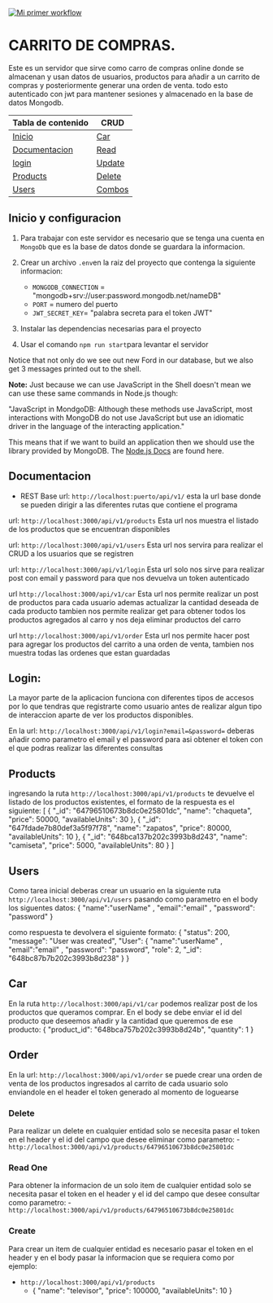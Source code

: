 [![Mi primer workflow](https://github.com/andresh01/proyectoFinal-backendWWC/actions/workflows/main.yml/badge.svg)](https://github.com/andresh01/proyectoFinal-backendWWC/actions/workflows/main.yml)


# CARRITO DE COMPRAS.

Este es un servidor que sirve como carro de compras online donde se almacenan y usan datos de usuarios, productos para añadir a un carrito de compras y posteriormente generar una orden de venta. todo esto autenticado con jwt para mantener sesiones y almacenado en la base de datos Mongodb.

Tabla de contenido | CRUD
---|---
[Inicio](#inicio)| [Car](#car)|
[Documentacion](#documentacion)| [Read](#read)|
[login](#login)|[Update](#update)|
[Products](#products)| [Delete](#delete)|
[Users](#users)| [Combos](#combos)|

## Inicio y configuracion

1. Para trabajar con este servidor es necesario que se tenga una cuenta en `MongoDb` que es la base de datos donde se guardara la informacion.

2. Crear un archivo `.env`en la raiz del proyecto que contenga la siguiente informacion:
    - `MONGODB_CONNECTION` = "mongodb+srv://user:password.mongodb.net/nameDB"
    - `PORT` = numero del puerto 
    - `JWT_SECRET_KEY`= "palabra secreta para el token JWT"

3. Instalar las dependencias necesarias para el proyecto

4. Usar el comando `npm run start`para levantar el servidor

Notice that not only do we see out new Ford in our database, but we also get 3 messages printed out to the shell.

**Note:** Just because we can use JavaScript in the Shell doesn't mean we can use these same commands in Node.js though:

"JavaScript in MondgoDB: Although these methods use JavaScript, most interactions with MongoDB do not use JavaScript but use an idiomatic driver in the language of the interacting application."

This means that if we want to build an application then we should use the library provided by MongoDB. The [Node.js Docs](http://mongodb.github.io/node-mongodb-native/3.0/) are found here.

## Documentacion

 - REST
 Base url: `http://localhost:puerto/api/v1/`
 esta la url base donde se pueden dirigir a las diferentes rutas que contiene el programa

 url: `http://localhost:3000/api/v1/products`
 Esta url nos muestra el listado de los productos que se encuentran disponibles

 url: `http://localhost:3000/api/v1/users`
 Esta url nos servira para realizar el CRUD a los usuarios que se registren

 url: `http://localhost:3000/api/v1/login`
 Esta url solo nos sirve para realizar post con email y password para que nos devuelva un token autenticado

 url `http://localhost:3000/api/v1/car`
 Esta url nos permite realizar un post de productos para cada usuario ademas actualizar la cantidad deseada de cada producto tambien nos permite realizar get para obtener todos los productos agregados al carro y nos deja eliminar productos del carro

 url `http://localhost:3000/api/v1/order`
 Esta url nos permite hacer post para agregar los productos del carrito a una orden de venta, tambien nos muestra todas las ordenes que estan guardadas


## Login:
La mayor parte de la aplicacion funciona con diferentes tipos de accesos por lo que tendras que registrarte como usuario antes de realizar algun tipo de interaccion aparte de ver los productos disponibles.

En la url: `http://localhost:3000/api/v1/login?email=&password=` deberas añadir como parametro el email y el password para asi obtener el token con el que podras realizar las diferentes consultas

## Products
ingresando la ruta `http://localhost:3000/api/v1/products` te devuelve el listado de los productos existentes, el formato de la respuesta es el siguiente:
[
    {
        "_id": "64796510673b8dc0e25801dc",
        "name": "chaqueta",
        "price": 50000,
        "availableUnits": 30
    },
    {
        "_id": "647fdade7b80def3a5f97f78",
        "name": "zapatos",
        "price": 80000,
        "availableUnits": 10
    },
    {
        "_id": "648bca137b202c3993b8d243",
        "name": "camiseta",
        "price": 5000,
        "availableUnits": 80
    }
]

## Users
Como tarea inicial deberas crear un usuario en la siguiente ruta `http://localhost:3000/api/v1/users` pasando como parametro en el body los siguentes datos:
{
    "name":"userName" ,
    "email":"email" ,
    "password": "password"
} 

como respuesta te devolvera el siguiente formato:
{
    "status": 200,
    "message": "User was created",
    "User": {
        "name":"userName" ,
        "email":"email" ,
        "password": "password",
        "role": 2,
        "_id": "648bc87b7b202c3993b8d238"
    }
}


## Car
En la ruta `http://localhost:3000/api/v1/car` podemos realizar post de los productos que queramos comprar. En el body se debe enviar el id del producto que deseemos añadir y la cantidad que queremos de ese producto:
{
    "product_id": "648bca757b202c3993b8d24b",
    "quantity": 1
}


## Order
En la url: `http://localhost:3000/api/v1/order` se puede crear una orden de venta de los productos ingresados al carrito de cada usuario solo enviandole en el header el token generado al momento de loguearse

### Delete
Para realizar un delete en cualquier entidad solo se necesita pasar el token en el header y el id del campo que desee eliminar como parametro:
    -`http://localhost:3000/api/v1/products/64796510673b8dc0e25801dc`

### Read One
Para obtener la informacion de un solo item de cualquier entidad solo se necesita pasar el token en el header y el id del campo que desee consultar como parametro:
    - `http://localhost:3000/api/v1/products/64796510673b8dc0e25801dc`

### Create 
Para crear un item de cualquier entidad es necesario pasar el token en el header y en el body pasar la informacion que se requiera como por ejemplo:
-   `http://localhost:3000/api/v1/products`    
    -   {
         "name": "televisor",
         "price": 100000,
         "availableUnits": 10
        } 